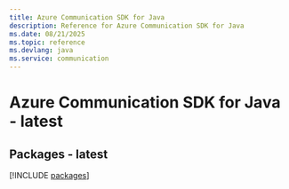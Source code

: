 ```yaml
---
title: Azure Communication SDK for Java
description: Reference for Azure Communication SDK for Java
ms.date: 08/21/2025
ms.topic: reference
ms.devlang: java
ms.service: communication
---
```

# Azure Communication SDK for Java - latest
## Packages - latest
[!INCLUDE [packages](communication-index.md)]